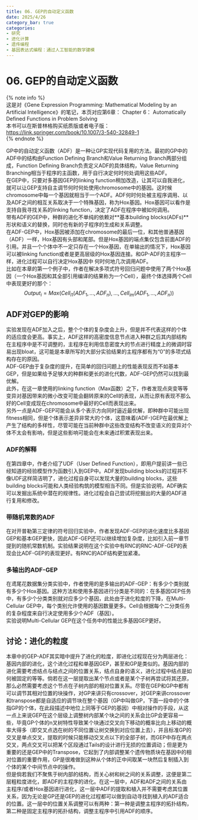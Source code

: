 ```yaml
---
title: 06. GEP的自动定义函数
date: 2025/4/26
category_bar: true
categories: 
- 研究
- 进化计算
- 遗传编程
- 基因表达式编程：通过人工智能的数学建模
---
```

# 06. GEP的自动定义函数
{% note info %}  
这是对《Gene Expression Programming: Mathematical Modeling by an Artificial Intelligence》的笔记，本页对应第6章： Chapter 6： Automatically Defined Functions in Problem Solving  
本书可以在斯普林格购买纸质版或者电子版：https://link.springer.com/book/10.1007/3-540-32849-1  
{% endnote %}  

GP中的自动定义函数（ADF）是一种让GP实现代码复用的方法。最初的GP中的ADF中的结构由Function Defining Branch和Value Returning Branch两部分组成，Function Defining Branch负责定义ADF的具体结构，Value Returning Branching相当于程序的主函数，用于自行决定何时何处调用这些ADF。   
在GEP中，只要对多基因GEP的linking function稍加改造，让其可以自我进化，就可以让GEP支持自主调节何时何处使用chromosome中的基因。这时候chromosome中每一个基因就相当于一个ADF。ADF何时何处被主程序调用、以及ADF之间的相互关系取决于一个特殊基因，称为Hox基因。Hox基因可以看作是支持自我寻找关系的linking function，决定了ADF在程序中被如何调用。  
带有ADF的GEP中，种群的进化不单纯的依赖对**基本building blocks(ADFs)**形状和语义的替换，同时也有新的子程序的生成和关系调整。  
在ADF-GEP中，Hox基因被添加在chromosome的最后一位，和其他普通基因（ADF）一样，Hox基因有头部和尾部。但是Hox基因的端点集仅包含前面ADF的引用。并且一个个体中不一定只存在一个Hox基因，在单输出的情况下，Hox基因可以被linking function或者是更高层级的Hox基因连接。和GP-ADF的主程序一样，进化过程可以自行决定Hox基因中 何时何地几次调用ADF。  
比如在本章的第一个例子中，作者在解决多项式符号回归问题中使用了两个Hox基因（一个Hox基因和其全部引用编译的结果称为一个Cell），最终个体选择两个Cell中表现更好的那个：  
$$Output_i = Max(Cell_{i1}(ADF_1,...,ADF_n),...,Cell_{im}(ADF_1,...,ADF_n))$$

## ADF对GEP的影响
实验发现在ADF加入之后，整个个体的复杂度会上升，但是并不代表这样的个体的适应度会更高。事实上，ADF这样的高密度信息节点进入种群之后其内部结构在主程序中是不可调整的，主程序在利用信息密度大的节点进行精度上的微调时容易出现bloat，这可能是本章所写的大部分实验结果的主程序都有为“0”的多项式结构存在的原因。  
ADF-GEP由于复杂度的提升，在简单的回归问题上的性能表现反而不如基本GEP，但是如果给予足够大的种群和更长的进化代数，ADF-GEP仍然可以找到最优解。  
此外，在这一章使用的linking function（Max函数）之下，作者发现点突变等等变异对基因带来的微小改变可能会翻转原来的Cell的表现，从而让原有表现不那么好的Cell变成现在chromosome中最好的Cell而表现出来。  
另外一点是ADF-GEP可能会从多个表示方向同时逼近最优解，即种群中可能出现fitness相同，但是个体表示差异非常大的个体，这意味着(ADF-)GEP在最优解上产生了结构的多样性，尽管可能在当前种群中这些改变结构不改变语义的变异对个体不太会有影响，但是这些影响可能会在未来通过积累表现出来。  

### ADF的解释
在第四章中，作者介绍了UDF（User Defined Function），即用户提前讲一些已经知道的经验模型作为函数引入到GEP中。ADF发现building blocks的过程并不像UDF这样简洁明了，进化过程自身可以发现大量的building blocks，这些building blocks可能和人类经验构筑的模型相当不同。但是实验说明，ADF确实可以发掘出系统中潜在的规律性。进化过程会自己尝试将挖掘出的大量的ADF进行复用和修改。  

### 带随机常数的ADF
在对开普勒第三定律的符号回归实验中，作者发现ADF-GEP的进化速度比多基因GEP和基本GEP更快，因此ADF-GEP还可以继续增加复杂度，比如引入前一章节提到的随机常数机制。实验结果说明在这个实验中有RNC的RNC-ADF-GEP的表现会比ADF-GEP的表现更好。有RNC的ADF结构更加紧凑。  

### 多输出的ADF-GEP
在鸢尾花数据集分类实验中，作者使用的是多输出的ADF-GEP：有多少个类别就有多少个Hox基因。这种方法和使用多基因进行分类是不同的：在多基因GEP任务中，有多少个分类类别就对应多少个基因，此处由于进化粒度的下降，在Multi-Cellular GEP中，每个类别允许使用的基因数量更多。Cell会根据每个二分类任务的复杂程度来自行决定使用多少个ADF（基因）。  
实验说明Multi-Cellular GEP在这个任务中的性能比多基因GEP更好。  

## 讨论：进化的粒度
本章中的GEP-ADF其实暗中提升了进化的粒度，即进化过程现在分为两层进化：基因内部的进化，这个进化过程和单基因GEP，甚至和GP是类似的。基因内部的进化需要考虑结点与结点之间的位置关系，结点自身的语义，进化过程中结点是如何被固定的等等。倘若在这一层提取出某个节点或者是某个子树再尝试将其还原，那么必然需要考虑这个节点在子树内部的相对位置关系。尽管在GEP和GP中都有可以调节其相对位置的块操作，对GP来讲只有crossover，对GEP来讲crossover和transpose都是自适应的调节块在整个基因（GP中叫做GP，下面一段中的个体指GP的个体，在此段描述中地位上同等于GEP的基因）中相对操作的手段，从这一点上来说GEP在这个层级上调整树内部某个块之间的关系会比GP会更容易一些，毕竟GP个体的n叉树特性导致某个块通过交叉向下移动的概率比向上移动的概率大得多（即交叉点选在树的不同位置让树交换到对应位置上去），并且标准GP的交叉是单点交叉，提取的时候只能移动交叉点以下的全部子树，而GEP中存在两点交叉，两点交叉可以把某个区段通过Tails的设计进行无损的位置调动；但是更为重要的还是GEP中的Transpose，它起到了内部调整某个遗传物质块在基因中的相对位置的重要作用，GP是很难做到这种从个体的正中间取某一块然后复制插入到个体的某个中间节点中的操作。   
但是倘若我们不聚焦于树内部的结构，而关心树和树之间的关系调整，这便是第二层粗粒度进化，即ADF的主程序的进化。在这一层中，ADF和ADF之间的关系由主程序/或者Hox基因进行进化，这一层中ADF的提取和植入并不需要考虑其位置关系，因为无论是GP还是GEP的进化过程都可以做到自动寻找到植入的ADF适合的位置。这一层中的位置关系调整可以有两种：第一种是调整主程序的拓扑结构，第二种是固定主程序的拓扑结构，调整主程序中引用ADF的顺序。  
